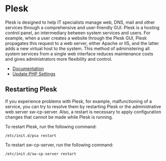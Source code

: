 # Plesk

Plesk is designed to help IT specialists manage web, DNS, mail and other services through a comprehensive and user-friendly GUI. Plesk is a hosting control panel, an intermediary between system services and users. For example, when a user creates a website through the Plesk GUI, Plesk propagates this request to a web server, either Apache or IIS, and the latter adds a new virtual host to the system. This method of administering all system services from a single web interface reduces maintenance costs and gives administrators more flexibility and control.

- [Documentation](https://docs.plesk.com/en-US/obsidian/)
- [Update PHP Settings](https://docs.plesk.com/en-US/obsidian/administrator-guide/website-management/websites-and-domains/hosting-settings/web-scripting-settings/php-settings.70742/)


## Restarting Plesk

If you experience problems with Plesk, for example, malfunctioning of a service, you can try to resolve them by restarting Plesk or the administrative web server sw-cp-server. Also, a restart is necessary to apply configuration changes that cannot be made while Plesk is running.

To restart Plesk, run the following command:

`/etc/init.d/psa restart`

To restart sw-cp-server, run the following command:

`/etc/init.d/sw-cp-server restart`

